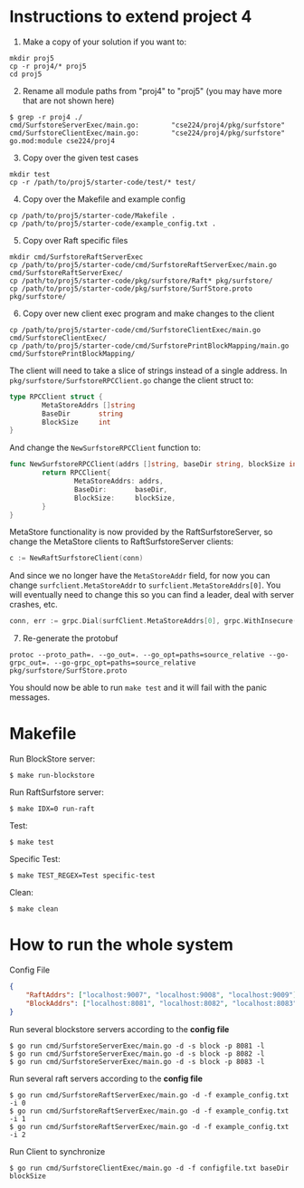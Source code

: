 # Instructions to extend project 4

1. Make a copy of your solution if you want to:
```console
mkdir proj5
cp -r proj4/* proj5
cd proj5
```

2. Rename all module paths from "proj4" to "proj5" (you may have more that are not shown here)
```console
$ grep -r proj4 ./
cmd/SurfstoreServerExec/main.go:        "cse224/proj4/pkg/surfstore"
cmd/SurfstoreClientExec/main.go:        "cse224/proj4/pkg/surfstore"
go.mod:module cse224/proj4
```

3. Copy over the given test cases
```console
mkdir test
cp -r /path/to/proj5/starter-code/test/* test/
```

4. Copy over the Makefile and example config
```console
cp /path/to/proj5/starter-code/Makefile .
cp /path/to/proj5/starter-code/example_config.txt .
```

5. Copy over Raft specific files
```console
mkdir cmd/SurfstoreRaftServerExec
cp /path/to/proj5/starter-code/cmd/SurfstoreRaftServerExec/main.go cmd/SurfstoreRaftServerExec/
cp /path/to/proj5/starter-code/pkg/surfstore/Raft* pkg/surfstore/
cp /path/to/proj5/starter-code/pkg/surfstore/SurfStore.proto pkg/surfstore/
```

6. Copy over new client exec program and make changes to the client
```console
cp /path/to/proj5/starter-code/cmd/SurfstoreClientExec/main.go cmd/SurfstoreClientExec/
cp /path/to/proj5/starter-code/cmd/SurfstorePrintBlockMapping/main.go cmd/SurfstorePrintBlockMapping/
```

The client will need to take a slice of strings instead of a single address. In `pkg/surfstore/SurfstoreRPCClient.go` change the client struct to:

```go
type RPCClient struct {
        MetaStoreAddrs []string
        BaseDir       string
        BlockSize     int
}
```

And change the `NewSurfstoreRPCClient` function to:

```go
func NewSurfstoreRPCClient(addrs []string, baseDir string, blockSize int) RPCClient {
        return RPCClient{
                MetaStoreAddrs: addrs,
                BaseDir:       baseDir,
                BlockSize:     blockSize,
        }
}
```

MetaStore functionality is now provided by the RaftSurfstoreServer, so change the MetaStore clients to RaftSurfstoreServer clients:

```go
c := NewRaftSurfstoreClient(conn)
```

And since we no longer have the `MetaStoreAddr` field, for now you can change `surfclient.MetaStoreAddr` to `surfclient.MetaStoreAddrs[0]`. You will eventually need to change this so you can find a leader, deal with server crashes, etc. 
```go
conn, err := grpc.Dial(surfClient.MetaStoreAddrs[0], grpc.WithInsecure())
```


7. Re-generate the protobuf
```console
protoc --proto_path=. --go_out=. --go_opt=paths=source_relative --go-grpc_out=. --go-grpc_opt=paths=source_relative pkg/surfstore/SurfStore.proto
```


You should now be able to run `make test` and it will fail with the panic messages.


# Makefile

Run BlockStore server:
```console
$ make run-blockstore
```

Run RaftSurfstore server:
```console
$ make IDX=0 run-raft
```

Test:
```console
$ make test
```

Specific Test:
```console
$ make TEST_REGEX=Test specific-test
```

Clean:
```console
$ make clean
```

# How to run the whole system
Config File
```json
{
    "RaftAddrs": ["localhost:9007", "localhost:9008", "localhost:9009"],
    "BlockAddrs": ["localhost:8081", "localhost:8082", "localhost:8083"]
}
```
Run several blockstore servers according to the **config file**
```console
$ go run cmd/SurfstoreServerExec/main.go -d -s block -p 8081 -l
$ go run cmd/SurfstoreServerExec/main.go -d -s block -p 8082 -l
$ go run cmd/SurfstoreServerExec/main.go -d -s block -p 8083 -l
```
Run several raft servers according to the **config file**
```console
$ go run cmd/SurfstoreRaftServerExec/main.go -d -f example_config.txt -i 0
$ go run cmd/SurfstoreRaftServerExec/main.go -d -f example_config.txt -i 1
$ go run cmd/SurfstoreRaftServerExec/main.go -d -f example_config.txt -i 2
```
Run Client to synchronize
```console
$ go run cmd/SurfstoreClientExec/main.go -d -f configfile.txt baseDir blockSize
```

